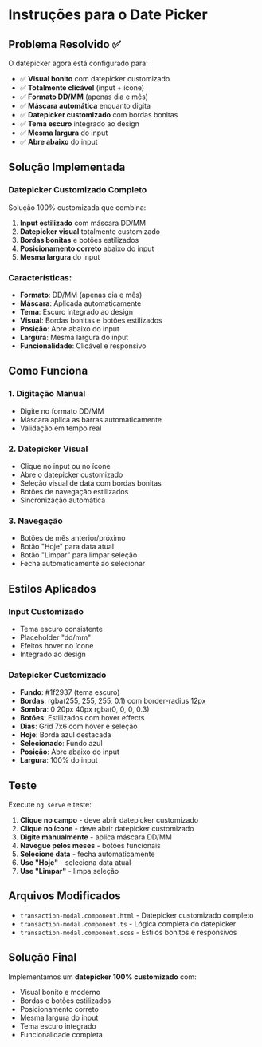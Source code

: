 # Instruções para o Date Picker

## Problema Resolvido ✅

O datepicker agora está configurado para:
- ✅ **Visual bonito** com datepicker customizado
- ✅ **Totalmente clicável** (input + ícone)
- ✅ **Formato DD/MM** (apenas dia e mês)
- ✅ **Máscara automática** enquanto digita
- ✅ **Datepicker customizado** com bordas bonitas
- ✅ **Tema escuro** integrado ao design
- ✅ **Mesma largura** do input
- ✅ **Abre abaixo** do input

## Solução Implementada

### **Datepicker Customizado Completo**

Solução 100% customizada que combina:
1. **Input estilizado** com máscara DD/MM
2. **Datepicker visual** totalmente customizado
3. **Bordas bonitas** e botões estilizados
4. **Posicionamento correto** abaixo do input
5. **Mesma largura** do input

### **Características:**

- **Formato**: DD/MM (apenas dia e mês)
- **Máscara**: Aplicada automaticamente
- **Tema**: Escuro integrado ao design
- **Visual**: Bordas bonitas e botões estilizados
- **Posição**: Abre abaixo do input
- **Largura**: Mesma largura do input
- **Funcionalidade**: Clicável e responsivo

## Como Funciona

### **1. Digitação Manual**
- Digite no formato DD/MM
- Máscara aplica as barras automaticamente
- Validação em tempo real

### **2. Datepicker Visual**
- Clique no input ou no ícone
- Abre o datepicker customizado
- Seleção visual de data com bordas bonitas
- Botões de navegação estilizados
- Sincronização automática

### **3. Navegação**
- Botões de mês anterior/próximo
- Botão "Hoje" para data atual
- Botão "Limpar" para limpar seleção
- Fecha automaticamente ao selecionar

## Estilos Aplicados

### **Input Customizado**
- Tema escuro consistente
- Placeholder "dd/mm"
- Efeitos hover no ícone
- Integrado ao design

### **Datepicker Customizado**
- **Fundo**: #1f2937 (tema escuro)
- **Bordas**: rgba(255, 255, 255, 0.1) com border-radius 12px
- **Sombra**: 0 20px 40px rgba(0, 0, 0, 0.3)
- **Botões**: Estilizados com hover effects
- **Dias**: Grid 7x6 com hover e seleção
- **Hoje**: Borda azul destacada
- **Selecionado**: Fundo azul
- **Posição**: Abre abaixo do input
- **Largura**: 100% do input

## Teste

Execute `ng serve` e teste:
1. **Clique no campo** - deve abrir datepicker customizado
2. **Clique no ícone** - deve abrir datepicker customizado
3. **Digite manualmente** - aplica máscara DD/MM
4. **Navegue pelos meses** - botões funcionais
5. **Selecione data** - fecha automaticamente
6. **Use "Hoje"** - seleciona data atual
7. **Use "Limpar"** - limpa seleção

## Arquivos Modificados

- `transaction-modal.component.html` - Datepicker customizado completo
- `transaction-modal.component.ts` - Lógica completa do datepicker
- `transaction-modal.component.scss` - Estilos bonitos e responsivos

## Solução Final

Implementamos um **datepicker 100% customizado** com:
- Visual bonito e moderno
- Bordas e botões estilizados
- Posicionamento correto
- Mesma largura do input
- Tema escuro integrado
- Funcionalidade completa

